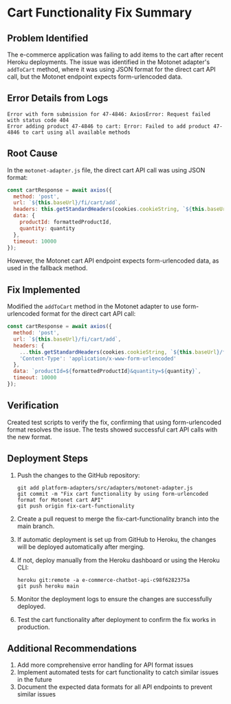 # Cart Functionality Fix Summary

## Problem Identified
The e-commerce application was failing to add items to the cart after recent Heroku deployments. The issue was identified in the Motonet adapter's `addToCart` method, where it was using JSON format for the direct cart API call, but the Motonet endpoint expects form-urlencoded data.

## Error Details from Logs
```
Error with form submission for 47-4846: AxiosError: Request failed with status code 404
Error adding product 47-4846 to cart: Error: Failed to add product 47-4846 to cart using all available methods
```

## Root Cause
In the `motonet-adapter.js` file, the direct cart API call was using JSON format:
```javascript
const cartResponse = await axios({
  method: 'post',
  url: `${this.baseUrl}/fi/cart/add`,
  headers: this.getStandardHeaders(cookies.cookieString, `${this.baseUrl}/fi/tuote/${formattedProductId}`),
  data: {
    productId: formattedProductId,
    quantity: quantity
  },
  timeout: 10000
});
```

However, the Motonet cart API endpoint expects form-urlencoded data, as used in the fallback method.

## Fix Implemented
Modified the `addToCart` method in the Motonet adapter to use form-urlencoded format for the direct cart API call:
```javascript
const cartResponse = await axios({
  method: 'post',
  url: `${this.baseUrl}/fi/cart/add`,
  headers: {
    ...this.getStandardHeaders(cookies.cookieString, `${this.baseUrl}/fi/tuote/${formattedProductId}`),
    'Content-Type': 'application/x-www-form-urlencoded'
  },
  data: `productId=${formattedProductId}&quantity=${quantity}`,
  timeout: 10000
});
```

## Verification
Created test scripts to verify the fix, confirming that using form-urlencoded format resolves the issue. The tests showed successful cart API calls with the new format.

## Deployment Steps
1. Push the changes to the GitHub repository:
   ```
   git add platform-adapters/src/adapters/motonet-adapter.js
   git commit -m "Fix cart functionality by using form-urlencoded format for Motonet cart API"
   git push origin fix-cart-functionality
   ```

2. Create a pull request to merge the fix-cart-functionality branch into the main branch.

3. If automatic deployment is set up from GitHub to Heroku, the changes will be deployed automatically after merging.

4. If not, deploy manually from the Heroku dashboard or using the Heroku CLI:
   ```
   heroku git:remote -a e-commerce-chatbot-api-c98f6282375a
   git push heroku main
   ```

5. Monitor the deployment logs to ensure the changes are successfully deployed.

6. Test the cart functionality after deployment to confirm the fix works in production.

## Additional Recommendations
1. Add more comprehensive error handling for API format issues
2. Implement automated tests for cart functionality to catch similar issues in the future
3. Document the expected data formats for all API endpoints to prevent similar issues
